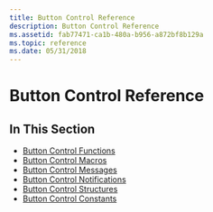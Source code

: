 ```yaml
---
title: Button Control Reference
description: Button Control Reference
ms.assetid: fab77471-ca1b-480a-b956-a872bf8b129a
ms.topic: reference
ms.date: 05/31/2018
---
```


# Button Control Reference

## In This Section

-   [Button Control Functions](bumper-button-control-reference-functions.md)
-   [Button Control Macros](bumper-button-control-reference-macros.md)
-   [Button Control Messages](bumper-button-control-reference-messages.md)
-   [Button Control Notifications](bumper-button-control-reference-notifications.md)
-   [Button Control Structures](bumper-button-control-reference-structures.md)
-   [Button Control Constants](bumper-button-control-reference-constants.md)

 

 





